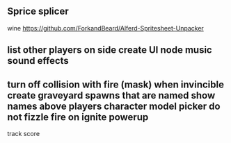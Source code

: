 ## Sprice splicer
wine
https://github.com/ForkandBeard/Alferd-Spritesheet-Unpacker

list other players on side
    create UI node
music
sound effects
------------------------------
turn off collision with fire (mask) when invincible
create graveyard spawns that are named
show names above players
character model picker
do not fizzle fire on ignite powerup
--
track score